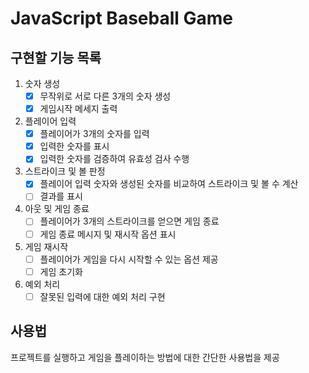 # JavaScript Baseball Game

## 구현할 기능 목록

1. 숫자 생성
   - [x] 무작위로 서로 다른 3개의 숫자 생성
   - [x] 게임시작 메세지 출력

2. 플레이어 입력
   - [x] 플레이어가 3개의 숫자를 입력
   - [x] 입력한 숫자를 표시
   - [x] 입력한 숫자를 검증하여 유효성 검사 수행

3. 스트라이크 및 볼 판정
   - [x] 플레이어 입력 숫자와 생성된 숫자를 비교하여 스트라이크 및 볼 수 계산
   - [ ] 결과를 표시

4. 아웃 및 게임 종료
   - [ ] 플레이어가 3개의 스트라이크를 얻으면 게임 종료
   - [ ] 게임 종료 메시지 및 재시작 옵션 표시

5. 게임 재시작
   - [ ] 플레이어가 게임을 다시 시작할 수 있는 옵션 제공
   - [ ] 게임 초기화

6. 예외 처리
   - [ ] 잘못된 입력에 대한 예외 처리 구현

## 사용법
프로젝트를 실행하고 게임을 플레이하는 방법에 대한 간단한 사용법을 제공
